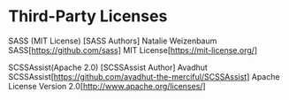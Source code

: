 # Third-Party Licenses

SASS (MIT License)
[SASS Authors] Natalie Weizenbaum 
SASS[https://github.com/sass]
MIT License[https://mit-license.org/]


SCSSAssist(Apache 2.0)
[SCSSAssist Author] Avadhut
SCSSAssist[https://github.com/avadhut-the-merciful/SCSSAssist]
Apache License Version 2.0[http://www.apache.org/licenses/]
